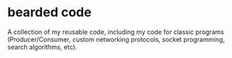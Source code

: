 # bearded code 
A collection of my reusable code, including my code for classic programs (Producer/Consumer, custom networking protocols, socket programming, search algorithms, etc).
